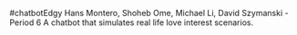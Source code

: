 #chatbotEdgy
Hans Montero, Shoheb Ome, Michael Li, David Szymanski - Period 6
A chatbot that simulates real life love interest scenarios.
